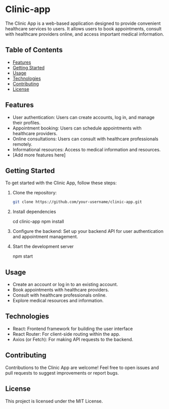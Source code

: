 # Clinic-app

The Clinic App is a web-based application designed to provide convenient healthcare services to users. It allows users to book appointments, consult with healthcare providers online, and access important medical information.

## Table of Contents

- [Features](#features)
- [Getting Started](#getting-started)
- [Usage](#usage)
- [Technologies](#technologies)
- [Contributing](#contributing)
- [License](#license)

## Features

- User authentication: Users can create accounts, log in, and manage their profiles.
- Appointment booking: Users can schedule appointments with healthcare providers.
- Online consultations: Users can consult with healthcare professionals remotely.
- Informational resources: Access to medical information and resources.
- [Add more features here]

## Getting Started

To get started with the Clinic App, follow these steps:

1. Clone the repository:

   ```bash
   git clone https://github.com/your-username/clinic-app.git

2. Install dependencies

    cd clinic-app
    npm install

3. Configure the backend: Set up your backend API for user authentication and appointment management.

4. Start the development server

   npm start

## Usage

- Create an account or log in to an existing account.
- Book appointments with healthcare providers.
- Consult with healthcare professionals online.
- Explore medical resources and information.

## Technologies

- React: Frontend framework for building the user interface
- React Router: For client-side routing within the app.
- Axios (or Fetch): For making API requests to the backend.

## Contributing

 Contributions to the Clinic App are welcome! Feel free to open issues and pull requests to suggest improvements or report bugs.

## License

This project is licensed under the MIT License.
